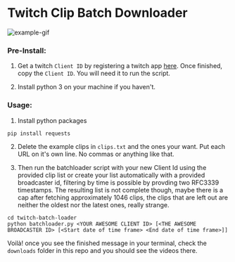 # Twitch Clip Batch Downloader  
![example-gif](https://github.com/amiechen/twitch-batch-loader/blob/master/example.gif)

### Pre-Install:

1) Get a twitch `Client ID` by registering a twitch app [here](https://dev.twitch.tv/dashboard/apps/create).
Once finished, copy the `Client ID`. You will need it to run the script.

2) Install python 3 on your machine if you haven't.

### Usage:

1) Install python packages
```
pip install requests
```

2) Delete the example clips in `clips.txt` and the ones your want. Put each URL on it's own line. No commas or anything like that.

3) Then run the batchloader script with your new Client Id using the provided clip list or create your list automatically with a provided broadcaster id, filtering by time is possible by provding two RFC3339 timestamps.
The resulting list is not complete though, maybe there is a cap after fetching approximately 1046 clips, the clips that are left out are neither the oldest nor the latest ones, really strange.
```
cd twitch-batch-loader
python batchloader.py <YOUR AWESOME CLIENT ID> [<THE AWESOME BROADCASTER ID> [<Start date of time frame> <End date of time frame>]]
```

Voilà! once you see the finished message in your terminal, check the `downloads` folder in this repo and you should see the videos there.
